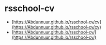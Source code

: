 # rsschool-cv

* [https://Abdunnuur.github.io/rsschool-cv/cv](https://Abdunnuur.github.io/rsschool-cv/cv)
* [https://Abdunnuur.github.io/rsschool-cv/](https://Abdunnuur.github.io/rsschool-cv/)